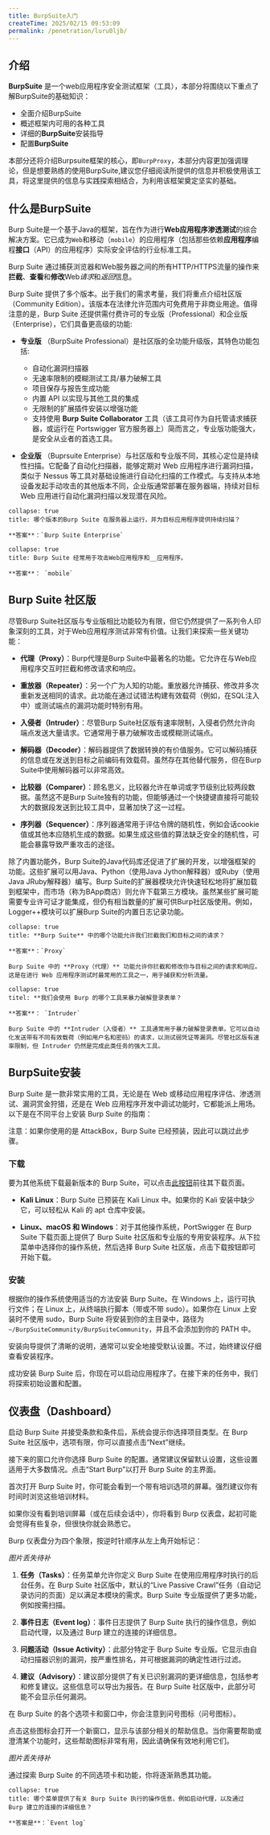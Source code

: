 ```yaml
---
title: BurpSuite入门
createTime: 2025/02/15 09:53:09
permalink: /penetration/luru0ljb/
---
```

## 介绍

**BurpSuite** 是一个web应用程序安全测试框架（工具），本部分将围绕以下重点了解BurpSuite的基础知识： 

- 全面介绍BurpSuite
- 概述框架内可用的各种工具
- 详细的**BurpSuite**安装指导
- 配置**BurpSuite** 

本部分还将介绍Burpsuite框架的核心，即`BurpProxy`，本部分内容更加强调理论，但是想要熟练的使用BurpSuite,建议您仔细阅读所提供的信息并积极使用该工具，将这里提供的信息与实践探索相结合，为利用该框架奠定坚实的基础。

## 什么是BurpSuite

Burp Suite是一个基于Java的框架，旨在作为进行**Web应用程序渗透测试**的综合解决方案。它已成为`Web`和移动（`mobile`）的应用程序（包括那些依赖**应用程序**编程**接口**（API）的应用程序）实际安全评估的行业标准工具。

 Burp Suite 通过捕获浏览器和Web服务器之间的所有HTTP/HTTPS流量的操作来**拦截**、**查看**和**修改**Web*请求*和*返回*信息。

Burp Suite 提供了多个版本。出于我们的需求考量，我们将重点介绍社区版（Community Edition）。该版本在法律允许范围内可免费用于非商业用途。值得注意的是，Burp Suite 还提供需付费许可的专业版（Professional）和企业版（Enterprise），它们具备更高级的功能:

- **专业版** （BurpSuite Professional）是社区版的全功能升级版，其特色功能包括:
    * 自动化漏洞扫描器
    * 无速率限制的模糊测试工具/暴力破解工具
    * 项目保存与报告生成功能
    * 内置 API 以实现与其他工具的集成
    * 无限制的扩展插件安装以增强功能
    * 支持使用 **Burp Suite Collaborator** 工具（该工具可作为自托管请求捕获器，或运行在 Portswigger 官方服务器上）简而言之，专业版功能强大，是安全从业者的首选工具。

- **企业版** （Buprsuite Enterprise）与社区版和专业版不同，其核心定位是持续性扫描。它配备了自动化扫描器，能够定期对 Web 应用程序进行漏洞扫描，类似于 Nessus 等工具对基础设施进行自动化扫描的工作模式。与支持从本地设备发起手动攻击的其他版本不同，企业版通常部署在服务器端，持续对目标 Web 应用进行自动化漏洞扫描以发现潜在风险。

```ad-details
collapse: true
title: 哪个版本的Burp Suite 在服务器上运行，并为目标应用程序提供持续扫描？

**答案**：`Burp Suite Enterprise`
```

```ad-details
collapse: true
title: Burp Suite 经常用于攻击Web应用程序和__应用程序。

**答案**： `mobile`
```

## Burp Suite 社区版

尽管Burp Suite社区版与专业版相比功能较为有限，但它仍然提供了一系列令人印象深刻的工具，对于Web应用程序测试非常有价值。让我们来探索一些关键功能：

- **代理（Proxy）**：Burp代理是Burp Suite中最著名的功能。它允许在与Web应用程序交互时拦截和修改请求和响应。
    
- **重放器（Repeater）**：另一个广为人知的功能。重放器允许捕获、修改并多次重新发送相同的请求。此功能在通过试错法构建有效载荷（例如，在SQL注入中）或测试端点的漏洞功能时特别有用。
    
- **入侵者（Intruder）**：尽管Burp Suite社区版有速率限制，入侵者仍然允许向端点发送大量请求。它通常用于暴力破解攻击或模糊测试端点。
    
- **解码器（Decoder）**：解码器提供了数据转换的有价值服务。它可以解码捕获的信息或在发送到目标之前编码有效载荷。虽然存在其他替代服务，但在Burp Suite中使用解码器可以非常高效。
    
- **比较器（Comparer）**：顾名思义，比较器允许在单词或字节级别比较两段数据。虽然这不是Burp Suite独有的功能，但能够通过一个快捷键直接将可能较大的数据段发送到比较工具中，显著加快了这一过程。
    
- **序列器（Sequencer）**：序列器通常用于评估令牌的随机性，例如会话cookie值或其他本应随机生成的数据。如果生成这些值的算法缺乏安全的随机性，可能会暴露导致严重攻击的途径。
    

除了内置功能外，Burp Suite的Java代码库还促进了扩展的开发，以增强框架的功能。这些扩展可以用Java、Python（使用Java Jython解释器）或Ruby（使用Java JRuby解释器）编写。Burp Suite的扩展器模块允许快速轻松地将扩展加载到框架中，而市场（称为BApp商店）则允许下载第三方模块。虽然某些扩展可能需要专业许可证才能集成，但仍有相当数量的扩展可供Burp社区版使用。例如，Logger++模块可以扩展Burp Suite的内置日志记录功能。

```ad-details
collapse: true 
title: **Burp Suite** 中的哪个功能允许我们拦截我们和目标之间的请求？

**答案**：`Proxy`

Burp Suite 中的 **Proxy（代理）** 功能允许你拦截和修改你与目标之间的请求和响应。这是在进行 Web 应用程序测试时最常用的工具之一，用于捕获和分析流量。
```

```ad-details
collapse: true
titel: **我们会使用 Burp 的哪个工具来暴力破解登录表单？

**答案**： `Intruder`

Burp Suite 中的 **Intruder（入侵者）** 工具通常用于暴力破解登录表单。它可以自动化发送带有不同有效载荷（例如用户名和密码）的请求，以测试弱凭证等漏洞。尽管社区版有速率限制，但 Intruder 仍然是完成此类任务的强大工具。
```

## BurpSuite安装

Burp Suite 是一款非常实用的工具，无论是在 Web 或移动应用程序评估、渗透测试、漏洞赏金狩猎，还是在 Web 应用程序开发中调试功能时，它都能派上用场。以下是在不同平台上安装 Burp Suite 的指南：

注意：如果你使用的是 AttackBox，Burp Suite 已经预装，因此可以跳过此步骤。

### 下载

要为其他系统下载最新版本的 Burp Suite，可以点击[此按钮](https://portswigger.net/burp/releases/)前往其下载页面。

- **Kali Linux**：Burp Suite 已预装在 Kali Linux 中。如果你的 Kali 安装中缺少它，可以轻松从 Kali 的 apt 仓库中安装。
    
- **Linux、macOS 和 Windows**：对于其他操作系统，PortSwigger 在 Burp Suite 下载页面上提供了 Burp Suite 社区版和专业版的专用安装程序。从下拉菜单中选择你的操作系统，然后选择 Burp Suite 社区版，点击下载按钮即可开始下载。
    

### 安装

根据你的操作系统使用适当的方法安装 Burp Suite。在 Windows 上，运行可执行文件；在 Linux 上，从终端执行脚本（带或不带 sudo）。如果你在 Linux 上安装时不使用 sudo，Burp Suite 将安装到你的主目录中，路径为 `~/BurpSuiteCommunity/BurpSuiteCommunity`，并且不会添加到你的 PATH 中。

安装向导提供了清晰的说明，通常可以安全地接受默认设置。不过，始终建议仔细查看安装程序。

成功安装 Burp Suite 后，你现在可以启动应用程序了。在接下来的任务中，我们将探索初始设置和配置。


## 仪表盘（Dashboard）

启动 Burp Suite 并接受条款和条件后，系统会提示你选择项目类型。在 Burp Suite 社区版中，选项有限，你可以直接点击“Next”继续。

接下来的窗口允许你选择 Burp Suite 的配置。通常建议保留默认设置，这些设置适用于大多数情况。点击“Start Burp”以打开 Burp Suite 的主界面。

首次打开 Burp Suite 时，你可能会看到一个带有培训选项的屏幕。强烈建议你有时间时浏览这些培训材料。

如果你没有看到培训屏幕（或在后续会话中），你将看到 Burp 仪表盘，起初可能会觉得有些复杂，但很快你就会熟悉它。

Burp 仪表盘分为四个象限，按逆时针顺序从左上角开始标记：

*图片丢失待补*


1. **任务（Tasks）**：任务菜单允许你定义 Burp Suite 在使用应用程序时执行的后台任务。在 Burp Suite 社区版中，默认的“Live Passive Crawl”任务（自动记录访问的页面）足以满足本模块的需求。Burp Suite 专业版提供了更多功能，例如按需扫描。
    
2. **事件日志（Event log）**：事件日志提供了 Burp Suite 执行的操作信息，例如启动代理，以及通过 Burp 建立的连接的详细信息。
    
3. **问题活动（Issue Activity）**：此部分特定于 Burp Suite 专业版。它显示由自动扫描器识别的漏洞，按严重性排名，并可根据漏洞的确定性进行过滤。
    
4. **建议（Advisory）**：建议部分提供了有关已识别漏洞的更详细信息，包括参考和修复建议。这些信息可以导出为报告。在 Burp Suite 社区版中，此部分可能不会显示任何漏洞。
    

在 Burp Suite 的各个选项卡和窗口中，你会注意到问号图标（问号图标）。

点击这些图标会打开一个新窗口，显示与该部分相关的帮助信息。当你需要帮助或澄清某个功能时，这些帮助图标非常有用，因此请确保有效地利用它们。

*图片丢失待补*

通过探索 Burp Suite 的不同选项卡和功能，你将逐渐熟悉其功能。
```ad-details
collapse: true
title: 哪个菜单提供了有关 Burp Suite 执行的操作信息，例如启动代理，以及通过 Burp 建立的连接的详细信息？

**答案是**：`Event log`
```


